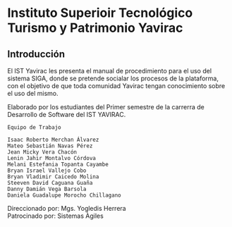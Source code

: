 # **Instituto Superioir Tecnológico Turismo y Patrimonio Yavirac**
## **Introducción**

 El IST Yavirac les presenta el manual de procedimiento para el uso del sistema SIGA, donde se pretende socialar los procesos de la plataforma, con el objetivo de que toda comunidad Yavirac tengan conocimiento sobre el uso del mismo.  

Elaborado por los estudiantes del Primer semestre de la carrerra de Desarrollo de Software del IST YAVIRAC.  
    
    Equipo de Trabajo
    
    Isaac Roberto Merchan Álvarez
    Mateo Sebastián Navas Pérez
    Jean Micky Vera Chacón
    Lenin Jahir Montalvo Córdova
    Melani Estefania Topanta Cayambe
    Bryan Israel Vallejo Cobo
    Bryan Vladimir Caicedo Molina
    Steeven David Caguana Guaña
    Danny Damián Vega Barsola
    Daniela Guadalupe Morocho Chillagano

    
Direccionado por:
            Mgs. Yogledis Herrera  
Patrocinado por: Sistemas Àgiles